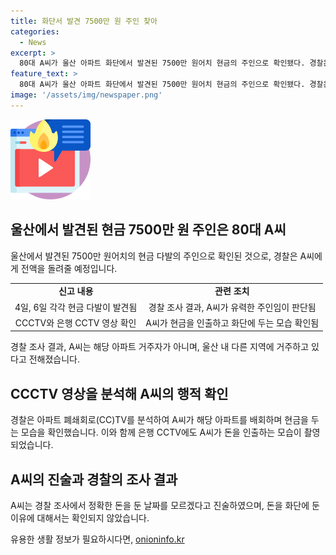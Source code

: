 ```yaml
---
title: 화단서 발견 7500만 원 주인 찾아
categories:
  - News
excerpt: >
  80대 A씨가 울산 아파트 화단에서 발견된 7500만 원어치 현금의 주인으로 확인됐다. 경찰은 두 차례의 신고 후 A씨를 확인하고, 범죄 의심이 없다고 밝혔다. 발견된 돈은 은행 입고 날짜와 담당자를 확인하여 관련자를 찾아냈으며, A씨는 은행 CCTV에서 돈을 인출하는 모습이 확인됐다. A씨는 화단에 돈을 둔 경위를 모른다고 진술하였고, 현재 주민이 아니며 다른 지역에 거주 중이었다.
feature_text: >
  80대 A씨가 울산 아파트 화단에서 발견된 7500만 원어치 현금의 주인으로 확인됐다. 경찰은 두 차례의 신고 후 A씨를 확인하고, 범죄 의심이 없다고 밝혔다. 발견된 돈은 은행 입고 날짜와 담당자를 확인하여 관련자를 찾아냈으며, A씨는 은행 CCTV에서 돈을 인출하는 모습이 확인됐다. A씨는 화단에 돈을 둔 경위를 모른다고 진술하였고, 현재 주민이 아니며 다른 지역에 거주 중이었다.
image: '/assets/img/newspaper.png'
---
```


<p><img src="/assets/img/news.png" alt="rentncar 속보" /></p>

<h2 data-ke-size="size26">울산에서 발견된 현금 7500만 원 주인은 80대 A씨</h2>

<p data-ke-size="size16">울산에서 발견된 7500만 원어치의 현금 다발의 주인으로 확인된 것으로, 경찰은 A씨에게 전액을 돌려줄 예정입니다. </p>

<table>
  <tbody>
    <tr>
      <td style="text-align: center; height: 17px;"><b>신고 내용</b></td>
      <td style="text-align: center; height: 17px;"><b>관련 조치</b></td>
    </tr>
    <tr>
      <td style="text-align: center; height: 17px;">4일, 6일 각각 현금 다발이 발견됨</td>
      <td style="text-align: center; height: 17px;">경찰 조사 결과, A씨가 유력한 주인임이 판단됨</td>
    </tr>
    <tr>
      <td style="text-align: center; height: 17px;">CCCTV와 은행 CCTV 영상 확인</td>
      <td style="text-align: center; height: 17px;">A씨가 현금을 인출하고 화단에 두는 모습 확인됨</td>
    </tr>
  </tbody>
</table>

<p data-ke-size="size16">경찰 조사 결과, A씨는 해당 아파트 거주자가 아니며, 울산 내 다른 지역에 거주하고 있다고 전해졌습니다.</p>

<h2 data-ke-size="size26">CCCTV 영상을 분석해 A씨의 행적 확인</h2>

<p data-ke-size="size16">경찰은 아파트 폐쇄회로(CC)TV를 분석하여 A씨가 해당 아파트를 배회하며 현금을 두는 모습을 확인했습니다. 이와 함께 은행 CCTV에도 A씨가 돈을 인출하는 모습이 촬영되었습니다.</p>

<h2 data-ke-size="size26">A씨의 진술과 경찰의 조사 결과</h2>

<p data-ke-size="size16">A씨는 경찰 조사에서 정확한 돈을 둔 날짜를 모르겠다고 진술하였으며, 돈을 화단에 둔 이유에 대해서는 확인되지 않았습니다.</p>
유용한 생활 정보가 필요하시다면, <a href="https://onioninfo.kr" rel="dofollow">onioninfo.kr</a>


